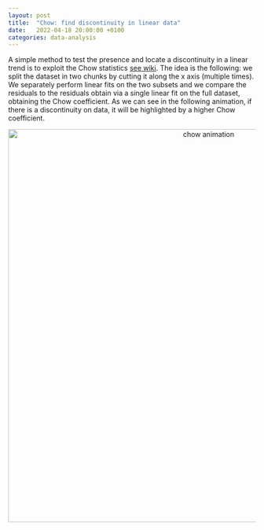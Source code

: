 ```yaml
---
layout: post
title:  "Chow: find discontinuity in linear data"
date:   2022-04-18 20:00:00 +0100
categories: data-analysis
---
```


A simple method to test the presence and locate a discontinuity in a linear trend is to exploit the Chow statistics [see wiki](https://en.wikipedia.org/wiki/Chow_test). The idea is the following: we split the dataset in two chunks by cutting it along the x axis (multiple times). We separately perform linear fits on the two subsets and we compare the residuals to the residuals obtain via a single linear fit on the full dataset, obtaining the Chow coefficient. As we can see in the following animation, if there is a discontinuity on data, it will be highlighted by a higher Chow coefficient. 

<p style="text-align:center;"><img src="/asset/images/data-exploration/chow_animation.gif" alt="chow animation" width="800"></p>

